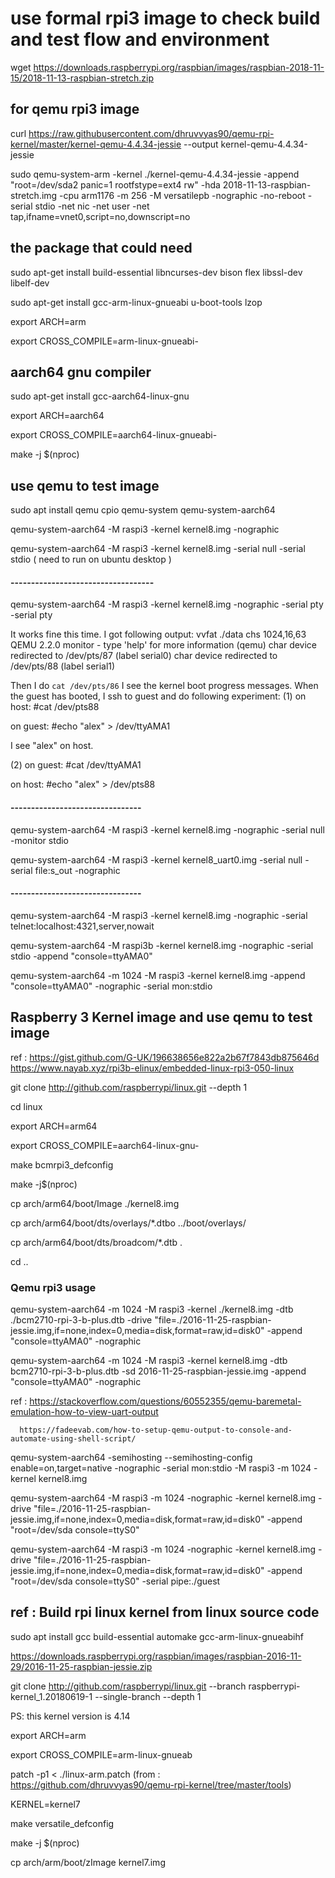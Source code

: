 #  use formal rpi3 image to check build and test flow and environment

wget https://downloads.raspberrypi.org/raspbian/images/raspbian-2018-11-15/2018-11-13-raspbian-stretch.zip

## for qemu rpi3 image 

curl https://raw.githubusercontent.com/dhruvvyas90/qemu-rpi-kernel/master/kernel-qemu-4.4.34-jessie --output kernel-qemu-4.4.34-jessie

sudo qemu-system-arm -kernel ./kernel-qemu-4.4.34-jessie -append "root=/dev/sda2 panic=1 rootfstype=ext4 rw" -hda 2018-11-13-raspbian-stretch.img -cpu arm1176  -m 256 -M versatilepb -nographic -no-reboot -serial stdio -net nic -net user -net tap,ifname=vnet0,script=no,downscript=no

##  the package that could need 
sudo apt-get install build-essential libncurses-dev bison flex libssl-dev libelf-dev

sudo apt-get install gcc-arm-linux-gnueabi u-boot-tools lzop

export ARCH=arm

export CROSS_COMPILE=arm-linux-gnueabi-


## aarch64 gnu compiler 


sudo apt-get install gcc-aarch64-linux-gnu

export ARCH=aarch64

export CROSS_COMPILE=aarch64-linux-gnueabi-

make -j $(nproc)

## use qemu to test image 

sudo apt install qemu cpio qemu-system qemu-system-aarch64

qemu-system-aarch64 -M raspi3 -kernel kernel8.img -nographic 

qemu-system-aarch64 -M raspi3 -kernel kernel8.img -serial null -serial stdio ( need to run on ubuntu desktop )

#### -----------------------------------
qemu-system-aarch64 -M raspi3 -kernel kernel8.img -nographic -serial pty -serial pty

It works fine this time. I got following output:
vvfat ./data chs 1024,16,63
QEMU 2.2.0 monitor - type 'help' for more information
(qemu) char device redirected to /dev/pts/87 (label serial0)
char device redirected to /dev/pts/88 (label serial1)

Then I do `cat /dev/pts/86` I see the kernel boot progress messages.
When the guest has booted, I ssh to guest and do following experiment:
(1)  on host:
#cat /dev/pts88

on guest:
#echo "alex" > /dev/ttyAMA1

I see "alex" on host.

(2) on guest:
#cat /dev/ttyAMA1

on host:
#echo "alex" > /dev/pts88

#### --------------------------------

qemu-system-aarch64 -M raspi3 -kernel kernel8.img -nographic -serial null -monitor stdio 

qemu-system-aarch64 -M raspi3 -kernel kernel8_uart0.img -serial null -serial file:s_out -nographic

#### --------------------------------

qemu-system-aarch64 -M raspi3 -kernel kernel8.img -nographic -serial telnet:localhost:4321,server,nowait

qemu-system-aarch64 -M raspi3b -kernel kernel8.img -nographic  -serial stdio -append "console=ttyAMA0"


qemu-system-aarch64 -m 1024 -M raspi3 -kernel kernel8.img -append "console=ttyAMA0" -nographic -serial mon:stdio


## Raspberry 3 Kernel image and use qemu to test image
ref :  https://gist.github.com/G-UK/196638656e822a2b67f7843db875646d
       https://www.nayab.xyz/rpi3b-elinux/embedded-linux-rpi3-050-linux

git clone http://github.com/raspberrypi/linux.git --depth 1

cd linux

export ARCH=arm64

export CROSS_COMPILE=aarch64-linux-gnu-

make bcmrpi3_defconfig

make -j$(nproc)


cp arch/arm64/boot/Image ./kernel8.img

cp arch/arm64/boot/dts/overlays/*.dtbo ../boot/overlays/

cp arch/arm64/boot/dts/broadcom/*.dtb .

cd ..

### Qemu rpi3 usage 
qemu-system-aarch64 -m 1024 -M raspi3 -kernel ./kernel8.img -dtb ./bcm2710-rpi-3-b-plus.dtb -drive "file=./2016-11-25-raspbian-jessie.img,if=none,index=0,media=disk,format=raw,id=disk0" -append "console=ttyAMA0" -nographic 

qemu-system-aarch64 -m 1024 -M raspi3 -kernel kernel8.img -dtb bcm2710-rpi-3-b-plus.dtb -sd 2016-11-25-raspbian-jessie.img -append "console=ttyAMA0" -nographic 

ref : https://stackoverflow.com/questions/60552355/qemu-baremetal-emulation-how-to-view-uart-output 

      https://fadeevab.com/how-to-setup-qemu-output-to-console-and-automate-using-shell-script/

qemu-system-aarch64 -semihosting --semihosting-config enable=on,target=native -nographic -serial mon:stdio -M raspi3 -m 1024  -kernel kernel8.img 

qemu-system-aarch64 -M raspi3 -m 1024  -nographic -kernel kernel8.img  -drive "file=./2016-11-25-raspbian-jessie.img,if=none,index=0,media=disk,format=raw,id=disk0" -append "root=/dev/sda console=ttyS0"

qemu-system-aarch64 -M raspi3 -m 1024  -nographic -kernel kernel8.img  -drive "file=./2016-11-25-raspbian-jessie.img,if=none,index=0,media=disk,format=raw,id=disk0" -append "root=/dev/sda console=ttyS0" -serial pipe:./guest

## ref :  Build rpi linux kernel from linux source code 

sudo apt install gcc build-essential automake gcc-arm-linux-gnueabihf

https://downloads.raspberrypi.org/raspbian/images/raspbian-2016-11-29/2016-11-25-raspbian-jessie.zip

git clone http://github.com/raspberrypi/linux.git --branch raspberrypi-kernel_1.20180619-1 --single-branch --depth 1  

PS:  this kernel version is 4.14 

export ARCH=arm

export CROSS_COMPILE=arm-linux-gnueab

patch -p1 < ./linux-arm.patch (from : https://github.com/dhruvvyas90/qemu-rpi-kernel/tree/master/tools)

KERNEL=kernel7

make versatile_defconfig

make -j $(nproc)

cp arch/arm/boot/zImage kernel7.img